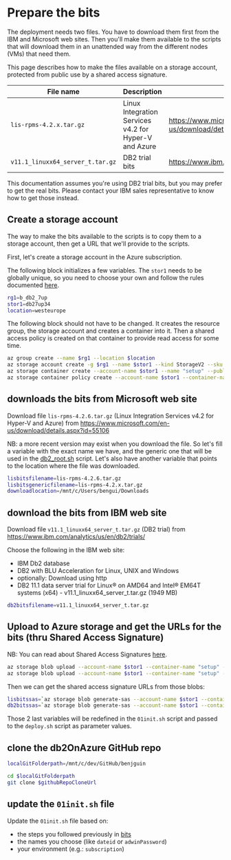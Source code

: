 # Prepare the bits

The deployment needs two files. 
You have to download them first from the IBM and Microsoft web sites.
Then you'll make them available to the scripts that will download them in an unattended way from the different nodes (VMs) that need them.

This page describes how to make the files available on a storage account, protected from public use by a shared access signature.

File name | Description | URL
----------|-------------|-----
`lis-rpms-4.2.x.tar.gz` | Linux Integration Services v4.2 for Hyper-V and Azure | <https://www.microsoft.com/en-us/download/details.aspx?id=55106>
`v11.1_linuxx64_server_t.tar.gz` | DB2 trial bits | <https://www.ibm.com/analytics/us/en/db2/trials/>

This documentation assumes you're using DB2 trial bits, but you may prefer to get the real bits. Please contact your IBM sales representative to know how to get those instead.

## Create a storage account

The way to make the bits available to the scripts is to copy them to a storage account, then get a URL that we'll provide to the scripts.

First, let's create a storage account in the Azure subscription.

The following block initializes a few variables. The `stor1` needs to be globally unique, so you need to choose your own and follow the rules documented [here](https://docs.microsoft.com/en-us/rest/api/storageservices/Naming-and-Referencing-Containers--Blobs--and-Metadata#resource-names).

```bash
rg1=b_db2_7up
stor1=db27up34
location=westeurope
```

The following block should not have to be changed. 
It creates the resource group, the storage account and creates a container into it.
Then a shared access policy is created on that container to provide read access for some time.

```bash
az group create --name $rg1 --location $location
az storage account create -g $rg1 --name $stor1 --kind StorageV2 --sku Standard_LRS --https-only true 
az storage container create --account-name $stor1 --name "setup" --public-access off
az storage container policy create --account-name $stor1 --container-name "setup" --name "readuntileofcy2020" --expiry "2020-12-31T23:59:59Z" --permissions "r"
```

## downloads the bits from Microsoft web site

Download file `lis-rpms-4.2.6.tar.gz` (Linux Integration Services v4.2 for Hyper-V and Azure) from <https://www.microsoft.com/en-us/download/details.aspx?id=55106>

NB: a more recent version may exist when you download the file. 
So let's fill a variable with the exact name we have, and the generic one that will be used in the [db2_root.sh](../deployment/initscripts/helperscripts/db2_root.sh) script. 
Let's also have another variable that points to the location where the file was downloaded.

```bash
lisbitsfilename=lis-rpms-4.2.6.tar.gz
lisbitsgenericfilename=lis-rpms-4.2.x.tar.gz
downloadlocation=/mnt/c/Users/bengui/Downloads
```

## download the bits from IBM web site

Download file `v11.1_linuxx64_server_t.tar.gz` (DB2 trial) from <https://www.ibm.com/analytics/us/en/db2/trials/>

Choose the following in the IBM web site:
- IBM Db2 database
- DB2 with BLU Acceleration for Linux, UNIX and Windows
- optionally: Download using http
- DB2 11.1 data server trial for Linux® on AMD64 and Intel® EM64T systems (x64) - v11.1_linuxx64_server_t.tar.gz  (1949 MB) 

```bash
db2bitsfilename=v11.1_linuxx64_server_t.tar.gz
```

## Upload to Azure storage and get the URLs for the bits (thru Shared Access Signature)

NB: You can read about Shared Access Signatures [here](https://docs.microsoft.com/en-us/rest/api/storageservices/delegating-access-with-a-shared-access-signature).

```bash
az storage blob upload --account-name $stor1 --container-name "setup" --name "$lisbitsgenericfilename" --file "$downloadlocation/$lisbitsfilename"
az storage blob upload --account-name $stor1 --container-name "setup" --name "$db2bitsfilename" --file "$downloadlocation/$db2bitsfilename"
```

Then we can get the shared access signature URLs from those blobs:

```bash
lisbitssas=`az storage blob generate-sas --account-name $stor1 --container-name "setup" --policy-name "readuntileofcy2020" --name "$lisbitsgenericfilename" --output tsv`
db2bitssas=`az storage blob generate-sas --account-name $stor1 --container-name "setup" --policy-name "readuntileofcy2020" --name "$db2bitsfilename" --output tsv`
```

Those 2 last variables will be redefined in the `01init.sh` script and passed to the `deploy.sh` script as parameter values.

## clone the db2OnAzure GitHub repo

```bash
localGitFolderpath=/mnt/c/dev/GitHub/benjguin
```

```bash
cd $localGitFolderpath
git clone $githubRepoCloneUrl
```

## update the `01init.sh` file

Update the `01init.sh` file based on:
- the steps you followed previously in [bits](bits.md)
- the names you choose (like `dateid` or `adwinPassword`)
- your environment (e.g.: `subscription`)
